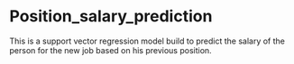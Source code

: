 # Position_salary_prediction
This is a support vector regression model build to predict the salary of the person for the new job based on his previous position.
